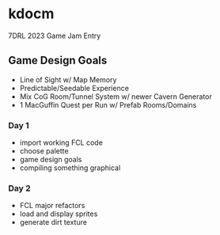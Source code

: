 # kdocm
7DRL 2023 Game Jam Entry

## Game Design Goals
- Line of Sight w/ Map Memory
- Predictable/Seedable Experience
- Mix CoG Room/Tunnel System w/ newer Cavern Generator
- 1 MacGuffin Quest per Run w/ Prefab Rooms/Domains

### Day 1
- import working FCL code
- choose palette
- game design goals
- compiling something graphical

### Day 2
- FCL major refactors
- load and display sprites
- generate dirt texture